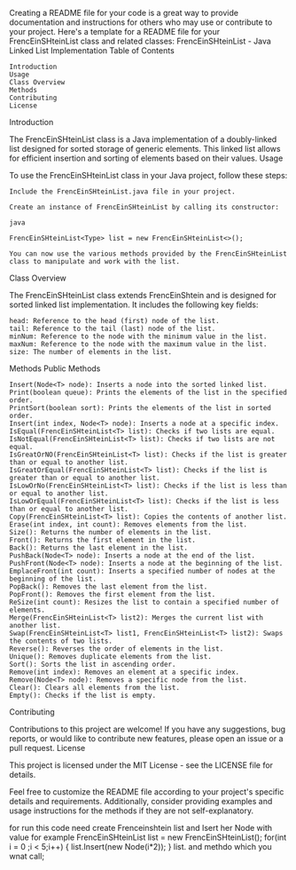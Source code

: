 Creating a README file for your code is a great way to provide documentation and instructions for others who may use or contribute to your project. Here's a template for a README file for your FrencEinSHteinList class and related classes:
FrencEinSHteinList - Java Linked List Implementation
Table of Contents

    Introduction
    Usage
    Class Overview
    Methods
    Contributing
    License

Introduction

The FrencEinSHteinList class is a Java implementation of a doubly-linked list designed for sorted storage of generic elements. This linked list allows for efficient insertion and sorting of elements based on their values.
Usage

To use the FrencEinSHteinList class in your Java project, follow these steps:

    Include the FrencEinSHteinList.java file in your project.

    Create an instance of FrencEinSHteinList by calling its constructor:

    java

    FrencEinSHteinList<Type> list = new FrencEinSHteinList<>();

    You can now use the various methods provided by the FrencEinSHteinList class to manipulate and work with the list.

Class Overview

The FrencEinSHteinList class extends FrencEinShtein<T> and is designed for sorted linked list implementation. It includes the following key fields:

    head: Reference to the head (first) node of the list.
    tail: Reference to the tail (last) node of the list.
    minNum: Reference to the node with the minimum value in the list.
    maxNum: Reference to the node with the maximum value in the list.
    size: The number of elements in the list.

Methods
Public Methods

    Insert(Node<T> node): Inserts a node into the sorted linked list.
    Print(boolean queue): Prints the elements of the list in the specified order.
    PrintSort(boolean sort): Prints the elements of the list in sorted order.
    Insert(int index, Node<T> node): Inserts a node at a specific index.
    IsEqual(FrencEinSHteinList<T> list): Checks if two lists are equal.
    IsNotEqual(FrencEinSHteinList<T> list): Checks if two lists are not equal.
    IsGreatOrNO(FrencEinSHteinList<T> list): Checks if the list is greater than or equal to another list.
    IsGreatOrEqual(FrencEinSHteinList<T> list): Checks if the list is greater than or equal to another list.
    IsLowOrNo(FrencEinSHteinList<T> list): Checks if the list is less than or equal to another list.
    IsLowOrEqual(FrencEinSHteinList<T> list): Checks if the list is less than or equal to another list.
    Copy(FrencEinSHteinList<T> list): Copies the contents of another list.
    Erase(int index, int count): Removes elements from the list.
    Size(): Returns the number of elements in the list.
    Front(): Returns the first element in the list.
    Back(): Returns the last element in the list.
    PushBack(Node<T> node): Inserts a node at the end of the list.
    PushFront(Node<T> node): Inserts a node at the beginning of the list.
    EmplaceFront(int count): Inserts a specified number of nodes at the beginning of the list.
    PopBack(): Removes the last element from the list.
    PopFront(): Removes the first element from the list.
    ReSize(int count): Resizes the list to contain a specified number of elements.
    Merge(FrencEinSHteinList<T> list2): Merges the current list with another list.
    Swap(FrencEinSHteinList<T> list1, FrencEinSHteinList<T> list2): Swaps the contents of two lists.
    Reverse(): Reverses the order of elements in the list.
    Unique(): Removes duplicate elements from the list.
    Sort(): Sorts the list in ascending order.
    Remove(int index): Removes an element at a specific index.
    Remove(Node<T> node): Removes a specific node from the list.
    Clear(): Clears all elements from the list.
    Empty(): Checks if the list is empty.

Contributing

Contributions to this project are welcome! If you have any suggestions, bug reports, or would like to contribute new features, please open an issue or a pull request.
License

This project is licensed under the MIT License - see the LICENSE file for details.

Feel free to customize the README file according to your project's specific details and requirements. Additionally, consider providing examples and usage instructions for the methods if they are not self-explanatory.





for run this code need create    Frenceinshtein list and Isert her Node with value for example
FrencEinSHteinList  list  = new FrencEinSHteinList();
for(int i = 0 ;i < 5;i++) {
list.Insert(new Node(i*2));
}
 list. and methdo which you wnat call;